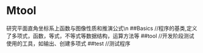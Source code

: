 # Mtool
研究平面直角坐标系上函数与图像性质和推演公式\n
##Basics
//程序的基类,定义了多项式，函数，等式，不等式等数据结构，运算方法等
##tool
//开发阶段测试使用的工具，如输出、创建多项式
##test
//测试程序
